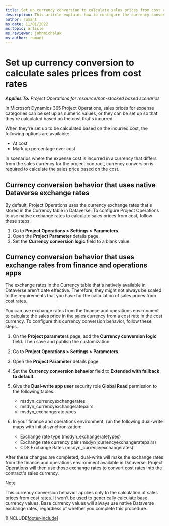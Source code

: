 ```yaml
---
title: Set up currency conversion to calculate sales prices from cost rates
description: This article explains how to configure the currency conversion behavior that will be used in Microsoft Dynamics 365 Project Operations when sales transactions are generated from cost transactions.
author: rumant
ms.date: 11/01/2022
ms.topic: article
ms.reviewer: johnmichalak
ms.author: rumant
---
```


# Set up currency conversion to calculate sales prices from cost rates

_**Applies To:** Project Operations for resource/non-stocked based scenarios_

In Microsoft Dynamics 365 Project Operations, sales prices for expense categories can be set up as numeric values, or they can be set up so that they're calculated based on the cost that's incurred.

When they're set up to be calculated based on the incurred cost, the following options are available:

- At cost
- Mark up percentage over cost

In scenarios where the expense cost is incurred in a currency that differs from the sales currency for the project contract, currency conversion is required to calculate the sales price based on the cost.

## Currency conversion behavior that uses native Dataverse exchange rates

By default, Project Operations uses the currency exchange rates that's stored in the Currency table in Dataverse. To configure Project Operations to use native exchange rates to calculate sales prices from cost, follow these steps.

1. Go to **Project Operations \> Settings \> Parameters**.
1. Open the **Project Parameter** details page.
1. Set the **Currency conversion logic** field to a blank value.

## Currency conversion behavior that uses exchange rates from finance and operations apps

The exchange rates in the Currency table that's natively available in Dataverse aren't date effective. Therefore, they might not always be scaled to the requirements that you have for the calculation of sales prices from cost rates.

You can use exchange rates from the finance and operations environment to calculate the sales price in the sales currency from a cost rate in the cost currency. To configure this currency conversion behavior, follow these steps.

1. On the **Project parameters** page, add the **Currency conversion logic** field. Then save and publish the customization.
1. Go to **Project Operations \> Settings \> Parameters**.
1. Open the **Project Parameter** details page. 
1. Set the **Currency conversion behavior** field to **Extended with fallback to default**.
1. Give the **Dual-write app user** security role **Global Read** permission to the following tables:

    - msdyn\_currencyexchangerates
    - msdyn\_currencyexchangeratepairs
    - msdyn\_exchangeratetypes

1. In your finance and operations environment, run the following dual-write maps with initial synchronization:

    - Exchange rate type (msdyn\_exchangeratetypes)
    - Exchange rate currency pair (msdyn\_currencyexchangeratepairs)
    - CDS Exchange Rates (msdyn\_currencyexchangerates)

After these changes are completed, dual-write will make the exchange rates from the finance and operations environment available in Dataverse. Project Operations will then use those exchange rates to convert cost rates into the contract's sales currency.

> [!NOTE]
> This currency conversion behavior applies only to the calculation of sales prices from cost rates. It won't be used to generically calculate base currency values. Base currency values will always use native Dataverse exchange rates, regardless of whether you complete this procedure.

[!INCLUDE[footer-include](../includes/footer-banner.md)]
